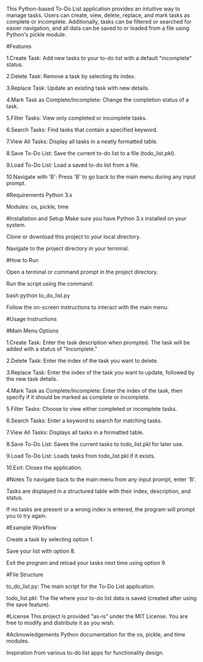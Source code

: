 This Python-based To-Do List application provides an intuitive way to manage tasks. Users can create, view, delete, replace, and mark tasks as complete or incomplete. Additionally, tasks can be filtered or searched for easier navigation, and all data can be saved to or loaded from a file using Python's pickle module.

#Features

1.Create Task: Add new tasks to your to-do list with a default "incomplete" status.

2.Delete Task: Remove a task by selecting its index.

3.Replace Task: Update an existing task with new details.

4.Mark Task as Complete/Incomplete: Change the completion status of a task.

5.Filter Tasks: View only completed or incomplete tasks.

6.Search Tasks: Find tasks that contain a specified keyword.

7.View All Tasks: Display all tasks in a neatly formatted table.

8.Save To-Do List: Save the current to-do list to a file (todo_list.pkl).

9.Load To-Do List: Load a saved to-do list from a file.

10.Navigate with 'B': Press 'B' to go back to the main menu during any input prompt.

#Requirements
Python 3.x

Modules: os, pickle, time

#Installation and Setup
Make sure you have Python 3.x installed on your system.

Clone or download this project to your local directory.

Navigate to the project directory in your terminal.

#How to Run

Open a terminal or command prompt in the project directory.

Run the script using the command:

bash
python to_do_list.py

Follow the on-screen instructions to interact with the main menu.

#Usage Instructions

#Main Menu Options

1.Create Task: Enter the task description when prompted. The task will be added with a status of "Incomplete."

2.Delete Task: Enter the index of the task you want to delete.

3.Replace Task: Enter the index of the task you want to update, followed by the new task details.

4.Mark Task as Complete/Incomplete: Enter the index of the task, then specify if it should be marked as complete or incomplete.

5.Filter Tasks: Choose to view either completed or incomplete tasks.

6.Search Tasks: Enter a keyword to search for matching tasks.

7.View All Tasks: Displays all tasks in a formatted table.

8.Save To-Do List: Saves the current tasks to todo_list.pkl for later use.

9.Load To-Do List: Loads tasks from todo_list.pkl if it exists.

10.Exit: Closes the application.


#Notes
To navigate back to the main menu from any input prompt, enter 'B'.

Tasks are displayed in a structured table with their index, description, and status.

If no tasks are present or a wrong index is entered, the program will prompt you to try again.

#Example Workflow

Create a task by selecting option 1.

Save your list with option 8.

Exit the program and reload your tasks next time using option 9.

#File Structure

to_do_list.py: The main script for the To-Do List application.

todo_list.pkl: The file where your to-do list data is saved (created after using the save feature).

#License
This project is provided "as-is" under the MIT License. You are free to modify and distribute it as you wish.

#Acknowledgements
Python documentation for the os, pickle, and time modules.

Inspiration from various to-do list apps for functionality design.
